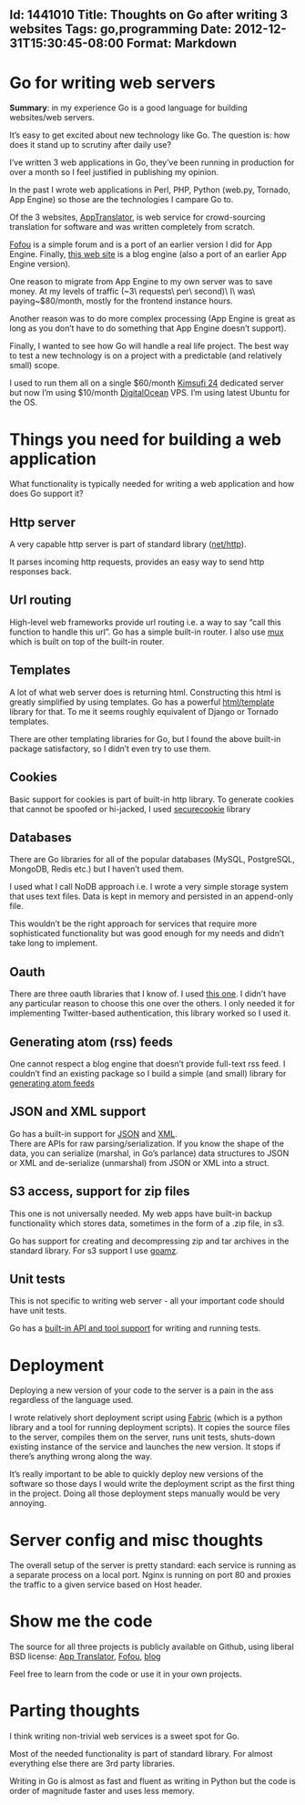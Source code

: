 Id: 1441010
Title: Thoughts on Go after writing 3 websites
Tags: go,programming
Date: 2012-12-31T15:30:45-08:00
Format: Markdown
--------------
Go for writing web servers
==========================

**Summary**: in my experience Go is a good language for building
websites/web servers.

It’s easy to get excited about new technology like Go. The question is:
how does it stand up to scrutiny after daily use?

I’ve written 3 web applications in Go, they’ve been running in
production for over a month so I feel justified in publishing my
opinion.

In the past I wrote web applications in Perl, PHP, Python (web.py,
Tornado, App Engine) so those are the technologies I campare Go to.

Of the 3 websites, [AppTranslator](http://www.apptranslator.org), is web
service for crowd-sourcing translation for software and was written
completely from scratch.

[Fofou](http://forums.fofou.org) is a simple forum and is a port of an
earlier version I did for App Engine. Finally, [this web
site](http://blog.kowalczyk.info) is a blog engine (also a port of an
earlier App Engine version).

One reason to migrate from App Engine to my own server was to save
money. At my levels of traffic
(~3\\ requests\\ per\\ second)\\ I\\ was\\ paying~\$80/month, mostly for
the frontend instance hours.

Another reason was to do more complex processing (App Engine is great as
long as you don’t have to do something that App Engine doesn’t support).

Finally, I wanted to see how Go will handle a real life project. The
best way to test a new technology is on a project with a predictable
(and relatively small) scope.

I used to run them all on a single \$60/month [Kimsufi
24](http://www.kimsufi.co.uk/) dedicated server but now I’m using
\$10/month [DigitalOcean](https://www.digitalocean.com/) VPS. I’m using
latest Ubuntu for the OS.

Things you need for building a web application
==============================================

What functionality is typically needed for writing a web application and
how does Go support it?

Http server
-----------

A very capable http server is part of standard library
([net/http](http://golang.org/pkg/net/http/)).

It parses incoming http requests, provides an easy way to send http
responses back.

Url routing
-----------

High-level web frameworks provide url routing i.e. a way to say “call
this function to handle this url”. Go has a simple built-in router. I
also use [mux](http://www.gorillatoolkit.org/pkg/mux) which is built on
top of the built-in router.

Templates
---------

A lot of what web server does is returning html. Constructing this html
is greatly simplified by using templates. Go has a powerful
[html/template](http://golang.org/pkg/html/template/) library for that.
To me it seems roughly equivalent of Django or Tornado templates.

There are other templating libraries for Go, but I found the above
built-in package satisfactory, so I didn’t even try to use them.

Cookies
-------

Basic support for cookies is part of built-in http library. To generate
cookies that cannot be spoofed or hi-jacked, I used
[securecookie](http://www.gorillatoolkit.org/pkg/securecookie) library

Databases
---------

There are Go libraries for all of the popular databases (MySQL,
PostgreSQL, MongoDB, Redis etc.) but I haven’t used them.

I used what I call NoDB approach i.e. I wrote a very simple storage
system that uses text files. Data is kept in memory and persisted in an
append-only file.

This wouldn’t be the right approach for services that require more
sophisticated functionality but was good enough for my needs and didn’t
take long to implement.

Oauth
-----

There are three oauth libraries that I know of. I used [this
one](https://github.com/garyburd/go-oauth). I didn’t have any particular
reason to choose this one over the others. I only needed it for
implementing Twitter-based authentication, this library worked so I used
it.

Generating atom (rss) feeds
---------------------------

One cannot respect a blog engine that doesn’t provide full-text rss
feed. I couldn’t find an existing package so I build a simple (and
small) library for [generating atom
feeds](https://github.com/kjk/atomgenerator)

JSON and XML support
--------------------

Go has a built-in support for
[JSON](http://golang.org/pkg/encoding/json/) and
[XML](http://golang.org/pkg/encoding/xml/).\
There are APIs for raw parsing/serialization. If you know the shape of
the data, you can serialize (marshal, in Go’s parlance) data structures
to JSON or XML and de-serialize (unmarshal) from JSON or XML into a
struct.

S3 access, support for zip files
--------------------------------

This one is not universally needed. My web apps have built-in backup
functionality which stores data, sometimes in the form of a .zip file,
in s3.

Go has support for creating and decompressing zip and tar archives in
the standard library. For s3 support I use
[goamz](http://github.com/crowdmob/goamz).

Unit tests
----------

This is not specific to writing web server - all your important code
should have unit tests.

Go has a [built-in API and tool
support](http://golang.org/doc/code.html#Testing) for writing and
running tests.

Deployment
==========

Deploying a new version of your code to the server is a pain in the ass
regardless of the language used.

I wrote relatively short deployment script using
[Fabric](http://fabfile.org) (which is a python library and a tool for
running deployment scripts). It copies the source files to the server,
compiles them on the server, runs unit tests, shuts-down existing
instance of the service and launches the new version. It stops if
there’s anything wrong along the way.

It’s really important to be able to quickly deploy new versions of the
software so those days I would write the deployment script as the first
thing in the project. Doing all those deployment steps manually would be
very annoying.

Server config and misc thoughts
===============================

The overall setup of the server is pretty standard: each service is
running as a separate process on a local port. Nginx is running on port
80 and proxies the traffic to a given service based on Host header.

Show me the code
================

The source for all three projects is publicly available on Github, using
liberal BSD license: [App
Translator](https://github.com/kjk/apptranslator),
[Fofou](https://github.com/kjk/fofou),
[blog](https://github.com/kjk/web-blog)

Feel free to learn from the code or use it in your own projects.

Parting thoughts
================

I think writing non-trivial web services is a sweet spot for Go.

Most of the needed functionality is part of standard library. For almost
everything else there are 3rd party libraries.

Writing in Go is almost as fast and fluent as writing in Python but the
code is order of magnitude faster and uses less memory.
